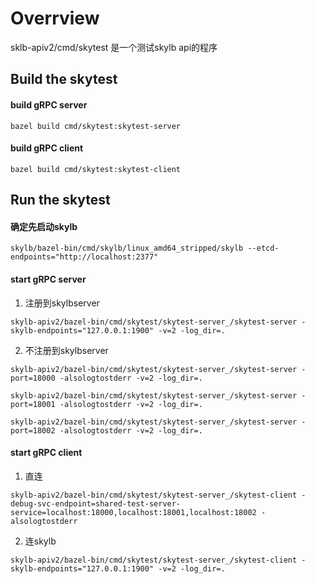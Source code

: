 # Overrview

sklb-apiv2/cmd/skytest 是一个测试skylb api的程序

## Build the skytest

#### build gRPC server

```shell
bazel build cmd/skytest:skytest-server
```

#### build gRPC client

```skytest
bazel build cmd/skytest:skytest-client
```

## Run the skytest

#### 确定先启动skylb

```
skylb/bazel-bin/cmd/skylb/linux_amd64_stripped/skylb --etcd-endpoints="http://localhost:2377"
```

#### start gRPC server

1. 注册到skylbserver

```
skylb-apiv2/bazel-bin/cmd/skytest/skytest-server_/skytest-server -skylb-endpoints="127.0.0.1:1900" -v=2 -log_dir=.
```

2. 不注册到skylbserver
```
skylb-apiv2/bazel-bin/cmd/skytest/skytest-server_/skytest-server -port=18000 -alsologtostderr -v=2 -log_dir=.

skylb-apiv2/bazel-bin/cmd/skytest/skytest-server_/skytest-server -port=18001 -alsologtostderr -v=2 -log_dir=.

skylb-apiv2/bazel-bin/cmd/skytest/skytest-server_/skytest-server -port=18002 -alsologtostderr -v=2 -log_dir=.
```

#### start gRPC client

1. 直连

```shell
skylb-apiv2/bazel-bin/cmd/skytest/skytest-server_/skytest-client -debug-svc-endpoint=shared-test-server-service=localhost:18000,localhost:18001,localhost:18002 -alsologtostderr
```

2. 连skylb

```shell
skylb-apiv2/bazel-bin/cmd/skytest/skytest-server_/skytest-client -skylb-endpoints="127.0.0.1:1900" -v=2 -log_dir=.
```

   